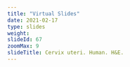 ```yaml
---
title: "Virtual Slides"
date: 2021-02-17
type: slides
weight:
slideId: 67
zoomMax: 9
slideTitle: Cervix uteri. Human. H&E.
---
```

